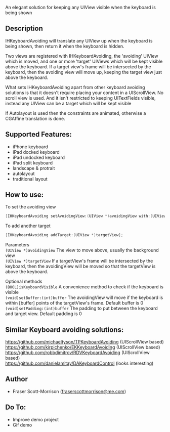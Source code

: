 
An elegant solution for keeping any UIView visible when the keyboard is being shown

## Description

IHKeyboardAvoiding will translate any UIView up when the keyboard is being shown, then return it when the keyboard is hidden.  

Two views are registered with IHKeyboardAvoiding, the 'avoiding' UIView which is moved, and one or more 'target' UIViews which will be kept visible above the keyboard.  If a target view's frame will be intersected by the keyboard, then the avoiding view will move up, keeping the target view just above the keyboard.

What sets IHKeyboardAvoiding apart from other keyboard avoiding solutions is that it doesn't require placing your content in a UIScrollView.  No scroll view is used. And it isn't restricted to keeping UITextFields visible, instead any UIView can be a target which will be kept visible

If Autolayout is used then the constraints are animated, otherwise a CGAffine translation is done.

## Supported Features:

* iPhone keyboard
* iPad docked keyboard
* iPad undocked keyboard
* iPad split keyboard
* landscape & protrait
* autolayout
* traditional layout

## How to use:

To set the avoiding view
```objective-c
[IHKeyboardAvoiding setAvoidingView:(UIView *)avoidingView with:(UIView *)targetView];
```
To add another target
```objective-c
[IHKeyboardAvoiding addTarget:(UIView *)targetView];
```

Parameters   
```(UIView *)avoidingView```   The view to move above, usually the background view  
```(UIView *)targetView```      If a targetView's frame will be intersected by the keyboard, then the avoidingView will be moved so that the targetView is above the keyboard.

Optional methods    
```(BOOL)isKeyboardVisible```   A convenience method to check if the keyboard is visible  
```(void)setBuffer:(int)buffer``` The avoidingView will move if the keyboard is within [buffer] points of the targetView's frame.  Default buffer is 0  
```(void)setPadding:(int)buffer``` The padding to put between the keyboard and target view.  Default padding is 0
## Similar Keyboard avoiding solutions:

https://github.com/michaeltyson/TPKeyboardAvoiding (UIScrollView based)  
https://github.com/kirpichenko/EKKeyboardAvoiding (UIScrollView based)  
https://github.com/robbdimitrov/RDVKeyboardAvoiding (UIScrollView based)  
https://github.com/danielamitay/DAKeyboardControl (looks interesting)

## Author

* Fraser Scott-Morrison (fraserscottmorrison@me.com)

## Do To:

* Improve demo project
* Gif demo
